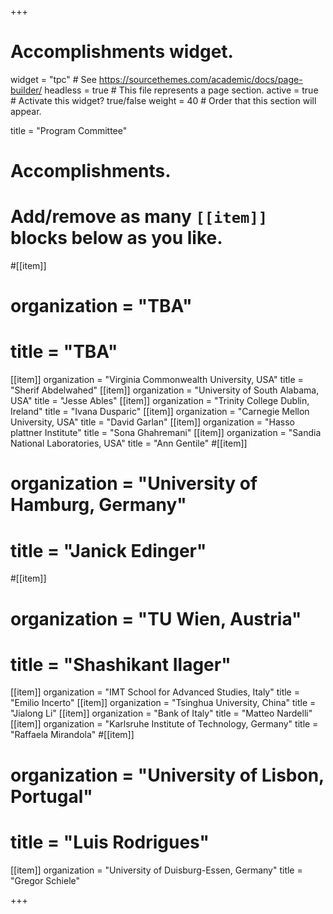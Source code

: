 +++
# Accomplishments widget.
widget = "tpc"  # See https://sourcethemes.com/academic/docs/page-builder/
headless = true  # This file represents a page section.
active = true  # Activate this widget? true/false
weight = 40  # Order that this section will appear.

title = "Program Committee"

# Accomplishments.
#   Add/remove as many `[[item]]` blocks below as you like.


#[[item]]
#  organization = "TBA"
#  title = "TBA"

[[item]]
  organization = "Virginia Commonwealth University, USA"
  title = "Sherif Abdelwahed"
[[item]]
  organization = "University of South Alabama, USA"
  title = "Jesse Ables"
[[item]]
  organization = "Trinity College Dublin, Ireland"
  title = "Ivana Dusparic"
[[item]]
  organization = "Carnegie Mellon University, USA"
  title = "David Garlan"
[[item]]
  organization = "Hasso plattner Institute"
  title = "Sona Ghahremani"
[[item]]
  organization = "Sandia National Laboratories, USA"
  title = "Ann Gentile"
#[[item]]
#  organization = "University of Hamburg, Germany"
#  title = "Janick Edinger"
#[[item]]
#  organization = "TU Wien, Austria"
#  title = "Shashikant Ilager"
[[item]]
  organization = "IMT School for Advanced Studies, Italy"
  title = "Emilio Incerto"
[[item]]
  organization = "Tsinghua University, China"
  title = "Jialong Li"
[[item]]
  organization = "Bank of Italy"
  title = "Matteo Nardelli"
[[item]]
  organization = "Karlsruhe Institute of Technology, Germany"
  title = "Raffaela Mirandola"
#[[item]]
#  organization = "University of Lisbon, Portugal"
#  title = "Luis Rodrigues"
[[item]]
  organization = "University of Duisburg-Essen, Germany"
  title = "Gregor Schiele"


+++

